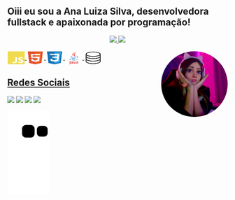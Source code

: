 ## Oiii eu sou a Ana Luiza Silva, desenvolvedora fullstack e apaixonada por programação!
<div align="center">
  <a href="https://github.com/AnnaLutw">
  <img height="180em" src="https://github-readme-stats.vercel.app/api?username=annalutw&show_icons=true&theme=dracula&include_all_commits=true&count_private=true"/>
  <img height="180em" src="https://github-readme-stats.vercel.app/api/top-langs/?username=annalutw&layout=compact&langs_count=7&theme=dracula"/>
</div>
<div style="display: inline_block"><br>
  <img align="center" alt="Ana-Js" height="30" width="40" src="https://raw.githubusercontent.com/devicons/devicon/master/icons/javascript/javascript-plain.svg">
  <img align="center" alt="Ana-HTML" height="30" width="40" src="https://raw.githubusercontent.com/devicons/devicon/master/icons/html5/html5-original.svg">
  <img align="center" alt="Ana-CSS" height="30" width="40" src="https://raw.githubusercontent.com/devicons/devicon/master/icons/css3/css3-original.svg">
  <img align="center" alt="Ana-Java" height="30" width="40" src="https://github.com/devicons/devicon/blob/master/icons/java/java-original-wordmark.svg">
  <img align="center" alt="Ana-Banco de Dados" height="30" width="40" src="https://github.com/AnnaLutw/AnnaLutw/blob/main/workflows/iconBandoDeDados.png">
  <img align="right" alt="Ana-pic" height="150" style="border-radius:100px;" src="https://github.com/AnnaLutw/AnnaLutw/blob/main/workflows/foto.JPG">
</div>
  
  ## Redes Sociais
 
<div> 
  <a href="https://www.instagram.com/aninha1.1/" target="_blank"><img src="https://img.shields.io/badge/-Instagram-%23E4405F?style=for-the-badge&logo=instagram&logoColor=white" target="_blank"></a>
 	<a href="https://www.twitch.tv/annalutw" target="_blank"><img src="https://img.shields.io/badge/Twitch-9146FF?style=for-the-badge&logo=twitch&logoColor=white" target="_blank"></a>
  <a href = "mailto:correioaninha@gmail.com"><img src="https://img.shields.io/badge/-Gmail-%23333?style=for-the-badge&logo=gmail&logoColor=white" target="_blank"></a>
  <a href="https://www.linkedin.com/in/analuizasousasilva/" target="_blank"><img src="https://img.shields.io/badge/-LinkedIn-%230077B5?style=for-the-badge&logo=linkedin&logoColor=white" target="_blank"></a> 
 
  ![Snake animation](https://github.com/annalutw/annalutw/blob/output/github-contribution-grid-snake.svg)
 
</div>
